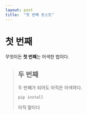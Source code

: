 ```yaml
---
layout: post
title:  "첫 번째 포스트"
---
```


# 첫 번째
무엇이든  **첫 번째**는 어색한 법이다.
> 
> ## 두 번째
> 두 번째가 되어도 아직은 어색하다.
> 
>     pip install
> 
> 아직 말이다

